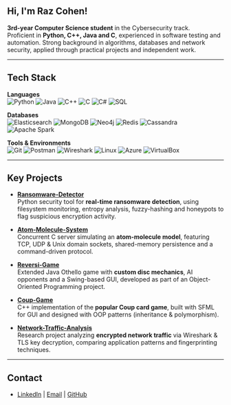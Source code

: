 ## Hi, I'm Raz Cohen!
**3rd-year Computer Science student** in the Cybersecurity track.  
Proficient in **Python, C++, Java and C**, experienced in software testing and automation.
Strong background in algorithms, databases and network security, applied through practical projects and independent work.

---

## Tech Stack  

**Languages**  
![Python](https://img.shields.io/badge/Python-3776AB?style=for-the-badge&logo=python&logoColor=white)
![Java](https://img.shields.io/badge/Java-007396?style=for-the-badge&logo=java&logoColor=white)
![C++](https://img.shields.io/badge/C++-00599C?style=for-the-badge&logo=cplusplus&logoColor=white)
![C](https://img.shields.io/badge/C-A8B9CC?style=for-the-badge&logo=c&logoColor=white)
![C#](https://img.shields.io/badge/C%23-239120?style=for-the-badge&logo=c-sharp&logoColor=white)
![SQL](https://img.shields.io/badge/SQL-4479A1?style=for-the-badge&logo=postgresql&logoColor=white)

**Databases**  
![Elasticsearch](https://img.shields.io/badge/Elasticsearch-005571?style=for-the-badge&logo=elasticsearch&logoColor=white)
![MongoDB](https://img.shields.io/badge/MongoDB-47A248?style=for-the-badge&logo=mongodb&logoColor=white)
![Neo4j](https://img.shields.io/badge/Neo4j-4581C3?style=for-the-badge&logo=neo4j&logoColor=white)
![Redis](https://img.shields.io/badge/Redis-DC382D?style=for-the-badge&logo=redis&logoColor=white)
![Cassandra](https://img.shields.io/badge/Cassandra-1287B1?style=for-the-badge&logo=apache-cassandra&logoColor=white)
![Apache Spark](https://img.shields.io/badge/Apache_Spark-E25A1C?style=for-the-badge&logo=apachespark&logoColor=white)

**Tools & Environments**  
![Git](https://img.shields.io/badge/Git-F05032?style=for-the-badge&logo=git&logoColor=white)
![Postman](https://img.shields.io/badge/Postman-FF6C37?style=for-the-badge&logo=postman&logoColor=white)
![Wireshark](https://img.shields.io/badge/Wireshark-1679A7?style=for-the-badge&logo=wireshark&logoColor=white)
![Linux](https://img.shields.io/badge/Linux-FCC624?style=for-the-badge&logo=linux&logoColor=black)
![Azure](https://img.shields.io/badge/Microsoft_Azure-0078D4?style=for-the-badge&logo=microsoft-azure&logoColor=white)
![VirtualBox](https://img.shields.io/badge/VirtualBox-183A61?style=for-the-badge&logo=virtualbox&logoColor=white)

---

## Key Projects  

- **[Ransomware-Detector](https://github.com/Raz99/Ransomware-Detector)**  
  Python security tool for **real-time ransomware detection**, using filesystem monitoring, entropy analysis, fuzzy-hashing and honeypots to flag suspicious encryption activity.  

- **[Atom-Molecule-System](https://github.com/Raz99/Atom-Molecule-System)**  
  Concurrent C server simulating an **atom-molecule model**, featuring TCP, UDP & Unix domain sockets, shared-memory persistence and a command-driven protocol.  

- **[Reversi-Game](https://github.com/Raz99/Reversi-Game)**  
  Extended Java Othello game with **custom disc mechanics**, AI opponents and a Swing-based GUI, developed as part of an Object-Oriented Programming project.  

- **[Coup-Game](https://github.com/Raz99/Coup-Game)**  
  C++ implementation of the **popular Coup card game**, built with SFML for GUI and designed with OOP patterns (inheritance & polymorphism).  

- **[Network-Traffic-Analysis](https://github.com/Raz99/Network-Traffic-Analysis)**  
  Research project analyzing **encrypted network traffic** via Wireshark & TLS key decryption, comparing application patterns and fingerprinting techniques.  

---

## Contact
- [LinkedIn](https://www.linkedin.com/in/raz-cohen-p) | [Email](mailto:RazCohenP@gmail.com) | [GitHub](https://github.com/Raz99)
